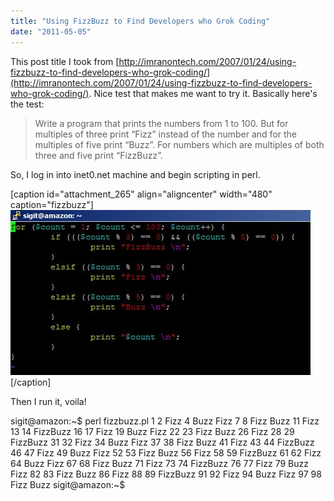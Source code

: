 ```yaml
---
title: "Using FizzBuzz to Find Developers who Grok Coding"
date: "2011-05-05"
---
```


This post title I took from [http://imranontech.com/2007/01/24/using-fizzbuzz-to-find-developers-who-grok-coding/](http://imranontech.com/2007/01/24/using-fizzbuzz-to-find-developers-who-grok-coding/). Nice test that makes me want to try it. Basically here's the test:

> Write a program that prints the numbers from 1 to 100. But for multiples of three print “Fizz” instead of the number and for the multiples of five print “Buzz”. For numbers which are multiples of both three and five print “FizzBuzz”.

So, I log in into inet0.net machine and begin scripting in perl.

\[caption id="attachment\_265" align="aligncenter" width="480" caption="fizzbuzz"\][![fizzbuzz](images/fizzbuzz.jpg "fizzbuzz")](http://sigitp.files.wordpress.com/2011/05/fizzbuzz.jpg)\[/caption\]

Then I run it, voila!

sigit@amazon:~$ perl fizzbuzz.pl
1
2
Fizz
4
Buzz
Fizz
7
8
Fizz
Buzz
11
Fizz
13
14
FizzBuzz
16
17
Fizz
19
Buzz
Fizz
22
23
Fizz
Buzz
26
Fizz
28
29
FizzBuzz
31
32
Fizz
34
Buzz
Fizz
37
38
Fizz
Buzz
41
Fizz
43
44
FizzBuzz
46
47
Fizz
49
Buzz
Fizz
52
53
Fizz
Buzz
56
Fizz
58
59
FizzBuzz
61
62
Fizz
64
Buzz
Fizz
67
68
Fizz
Buzz
71
Fizz
73
74
FizzBuzz
76
77
Fizz
79
Buzz
Fizz
82
83
Fizz
Buzz
86
Fizz
88
89
FizzBuzz
91
92
Fizz
94
Buzz
Fizz
97
98
Fizz
Buzz
sigit@amazon:~$
